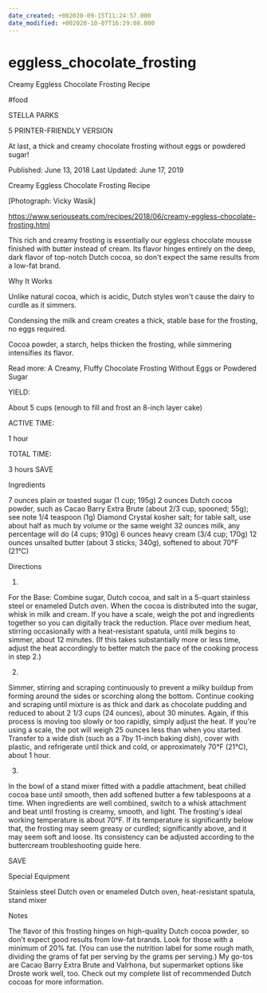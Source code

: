 ```yaml
---
date_created: +002020-09-15T11:24:57.000
date_modified: +002020-10-07T16:29:08.000
---
```


# eggless_chocolate_frosting

Creamy Eggless Chocolate Frosting Recipe

#food

STELLA PARKS

5 PRINTER-FRIENDLY VERSION

At last, a thick and creamy chocolate frosting without eggs or powdered sugar!

Published: June 13, 2018 Last Updated: June 17, 2019

Creamy Eggless Chocolate Frosting Recipe

[Photograph: Vicky Wasik]

https://www.seriouseats.com/recipes/2018/06/creamy-eggless-chocolate-frosting.html

This rich and creamy frosting is essentially our eggless chocolate mousse finished with butter instead of cream. Its flavor hinges entirely on the deep, dark flavor of top-notch Dutch cocoa, so don't expect the same results from a low-fat brand.

Why It Works

Unlike natural cocoa, which is acidic, Dutch styles won't cause the dairy to curdle as it simmers.

Condensing the milk and cream creates a thick, stable base for the frosting, no eggs required.

Cocoa powder, a starch, helps thicken the frosting, while simmering intensifies its flavor.

Read more: A Creamy, Fluffy Chocolate Frosting Without Eggs or Powdered Sugar

YIELD:

About 5 cups (enough to fill and frost an 8-inch layer cake)

ACTIVE TIME:

1 hour

TOTAL TIME:

3 hours
 SAVE

Ingredients

7 ounces plain or toasted sugar (1 cup; 195g)
2 ounces Dutch cocoa powder, such as Cacao Barry Extra Brute (about 2/3 cup, spooned; 55g); see note
1/4 teaspoon (1g) Diamond Crystal kosher salt; for table salt, use about half as much by volume or the same weight
32 ounces milk, any percentage will do (4 cups; 910g)
6 ounces heavy cream (3/4 cup; 170g)
12 ounces unsalted butter (about 3 sticks; 340g), softened to about 70°F (21°C)

Directions

1.

For the Base: Combine sugar, Dutch cocoa, and salt in a 5-quart stainless steel or enameled Dutch oven. When the cocoa is distributed into the sugar, whisk in milk and cream. If you have a scale, weigh the pot and ingredients together so you can digitally track the reduction. Place over medium heat, stirring occasionally with a heat-resistant spatula, until milk begins to simmer, about 12 minutes. (If this takes substantially more or less time, adjust the heat accordingly to better match the pace of the cooking process in step 2.)

2.

Simmer, stirring and scraping continuously to prevent a milky buildup from forming around the sides or scorching along the bottom. Continue cooking and scraping until mixture is as thick and dark as chocolate pudding and reduced to about 2 1/3 cups (24 ounces), about 30 minutes. Again, if this process is moving too slowly or too rapidly, simply adjust the heat. If you're using a scale, the pot will weigh 25 ounces less than when you started. Transfer to a wide dish (such as a 7by 11-inch baking dish), cover with plastic, and refrigerate until thick and cold, or approximately 70°F (21°C), about 1 hour.

3.

In the bowl of a stand mixer fitted with a paddle attachment, beat chilled cocoa base until smooth, then add softened butter a few tablespoons at a time. When ingredients are well combined, switch to a whisk attachment and beat until frosting is creamy, smooth, and light. The frosting's ideal working temperature is about 70°F. If its temperature is significantly below that, the frosting may seem greasy or curdled; significantly above, and it may seem soft and loose. Its consistency can be adjusted according to the buttercream troubleshooting guide here.

 SAVE

Special Equipment

Stainless steel Dutch oven or enameled Dutch oven, heat-resistant spatula, stand mixer

Notes

The flavor of this frosting hinges on high-quality Dutch cocoa powder, so don't expect good results from low-fat brands. Look for those with a minimum of 20% fat. (You can use the nutrition label for some rough math, dividing the grams of fat per serving by the grams per serving.) My go-tos are Cacao Barry Extra Brute and Valrhona, but supermarket options like Droste work well, too. Check out my complete list of recommended Dutch cocoas for more information.
